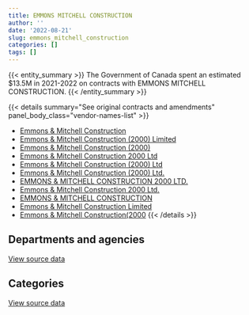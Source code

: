 ```yaml
---
title: EMMONS MITCHELL CONSTRUCTION
author: ''
date: '2022-08-21'
slug: emmons_mitchell_construction
categories: []
tags: []
---
```


<script src="/rmarkdown-libs/htmlwidgets/htmlwidgets.js"></script>
<link href="/rmarkdown-libs/datatables-css/datatables-crosstalk.css" rel="stylesheet" />
<script src="/rmarkdown-libs/datatables-binding/datatables.js"></script>
<script src="/rmarkdown-libs/jquery/jquery-3.6.0.min.js"></script>
<link href="/rmarkdown-libs/dt-core-bootstrap/css/dataTables.bootstrap.min.css" rel="stylesheet" />
<link href="/rmarkdown-libs/dt-core-bootstrap/css/dataTables.bootstrap.extra.css" rel="stylesheet" />
<script src="/rmarkdown-libs/dt-core-bootstrap/js/jquery.dataTables.min.js"></script>
<script src="/rmarkdown-libs/dt-core-bootstrap/js/dataTables.bootstrap.min.js"></script>
<link href="/rmarkdown-libs/crosstalk/css/crosstalk.min.css" rel="stylesheet" />
<script src="/rmarkdown-libs/crosstalk/js/crosstalk.min.js"></script>
<script src="/rmarkdown-libs/htmlwidgets/htmlwidgets.js"></script>
<link href="/rmarkdown-libs/datatables-css/datatables-crosstalk.css" rel="stylesheet" />
<script src="/rmarkdown-libs/datatables-binding/datatables.js"></script>
<script src="/rmarkdown-libs/jquery/jquery-3.6.0.min.js"></script>
<link href="/rmarkdown-libs/dt-core-bootstrap/css/dataTables.bootstrap.min.css" rel="stylesheet" />
<link href="/rmarkdown-libs/dt-core-bootstrap/css/dataTables.bootstrap.extra.css" rel="stylesheet" />
<script src="/rmarkdown-libs/dt-core-bootstrap/js/jquery.dataTables.min.js"></script>
<script src="/rmarkdown-libs/dt-core-bootstrap/js/dataTables.bootstrap.min.js"></script>
<link href="/rmarkdown-libs/crosstalk/css/crosstalk.min.css" rel="stylesheet" />
<script src="/rmarkdown-libs/crosstalk/js/crosstalk.min.js"></script>

{{< entity_summary >}}
The Government of Canada spent an estimated \$13.5M in 2021-2022 on contracts with EMMONS MITCHELL CONSTRUCTION.
{{< /entity_summary >}}

{{< details summary="See original contracts and amendments" panel_body_class="vendor-names-list" >}}
- [Emmons & Mitchell Construction](https://search.open.canada.ca/en/ct/?sort=contract_value_f%20desc&page=1&search_text=%22Emmons%20%26%20Mitchell%20Construction%22)
- [Emmons & Mitchell Construction (2000) Limited](https://search.open.canada.ca/en/ct/?sort=contract_value_f%20desc&page=1&search_text=%22Emmons%20%26%20Mitchell%20Construction%20%282000%29%20Limited%22)
- [Emmons & Mitchell Construction (2000)](https://search.open.canada.ca/en/ct/?sort=contract_value_f%20desc&page=1&search_text=%22Emmons%20%26%20Mitchell%20Construction%20%282000%29%22)
- [Emmons & Mitchell Construction 2000 Ltd](https://search.open.canada.ca/en/ct/?sort=contract_value_f%20desc&page=1&search_text=%22Emmons%20%26%20Mitchell%20Construction%202000%20Ltd%22)
- [Emmons & Mitchell Construction (2000) Ltd](https://search.open.canada.ca/en/ct/?sort=contract_value_f%20desc&page=1&search_text=%22Emmons%20%26%20Mitchell%20Construction%20%282000%29%20Ltd%22)
- [Emmons & Mitchell Construction (2000) Ltd.](https://search.open.canada.ca/en/ct/?sort=contract_value_f%20desc&page=1&search_text=%22Emmons%20%26%20Mitchell%20Construction%20%282000%29%20Ltd.%22)
- [EMMONS & MITCHELL CONSTRUCTION 2000 LTD.](https://search.open.canada.ca/en/ct/?sort=contract_value_f%20desc&page=1&search_text=%22EMMONS%20%26%20MITCHELL%20CONSTRUCTION%202000%20LTD.%22)
- [Emmons & Mitchell Construction 2000 Ltd.](https://search.open.canada.ca/en/ct/?sort=contract_value_f%20desc&page=1&search_text=%22Emmons%20%26%20Mitchell%20Construction%202000%20Ltd.%22)
- [EMMONS & MITCHELL CONSTRUCTION](https://search.open.canada.ca/en/ct/?sort=contract_value_f%20desc&page=1&search_text=%22EMMONS%20%26%20MITCHELL%20CONSTRUCTION%22)
- [Emmons & Mitchell Construction Limited](https://search.open.canada.ca/en/ct/?sort=contract_value_f%20desc&page=1&search_text=%22Emmons%20%26%20Mitchell%20Construction%20Limited%22)
- [Emmons & Mitchell Construction(2000](https://search.open.canada.ca/en/ct/?sort=contract_value_f%20desc&page=1&search_text=%22Emmons%20%26%20Mitchell%20Construction%282000%22)
{{< /details >}}

## Departments and agencies

<div id="htmlwidget-1" style="width:100%;height:auto;" class="datatables html-widget"></div>
<script type="application/json" data-for="htmlwidget-1">{"x":{"style":"bootstrap","filter":"none","vertical":false,"data":[["<a href=\"/departments/dnd-mdn/\">National Defence<\/a>","<a href=\"/departments/pc/\">Parks Canada<\/a>","<a href=\"/departments/pwgsc-tpsgc/\">Public Services and Procurement Canada<\/a>"],[3621076.54,null,235621.89],[2818002.43,null,null],[3924162.89,null,null],[13534860.24,7150.28,null]],"container":"<table class=\"table table-striped table-hover row-border order-column display\">\n  <thead>\n    <tr>\n      <th>Department<\/th>\n      <th>2018-2019<\/th>\n      <th>2019-2020<\/th>\n      <th>2020-2021<\/th>\n      <th>2021-2022<\/th>\n    <\/tr>\n  <\/thead>\n<\/table>","options":{"order":[[4,"desc"]],"pageLength":10,"autoWidth":true,"columnDefs":[{"targets":1,"render":"function(data, type, row, meta) {\n    return type !== 'display' ? data : DTWidget.formatCurrency(data, \"$\", 2, 3, \",\", \".\", true, null);\n  }"},{"targets":2,"render":"function(data, type, row, meta) {\n    return type !== 'display' ? data : DTWidget.formatCurrency(data, \"$\", 2, 3, \",\", \".\", true, null);\n  }"},{"targets":3,"render":"function(data, type, row, meta) {\n    return type !== 'display' ? data : DTWidget.formatCurrency(data, \"$\", 2, 3, \",\", \".\", true, null);\n  }"},{"targets":4,"render":"function(data, type, row, meta) {\n    return type !== 'display' ? data : DTWidget.formatCurrency(data, \"$\", 2, 3, \",\", \".\", true, null);\n  }"},{"width":"16%","targets":[1,2,3,4]},{"className":"dt-right","targets":[1,2,3,4]}],"orderClasses":false}},"evals":["options.columnDefs.0.render","options.columnDefs.1.render","options.columnDefs.2.render","options.columnDefs.3.render"],"jsHooks":[]}</script>
<p class="text-right">
<a href="https://github.com/GoC-Spending/contracts-data/tree/main/data/out/vendors/emmons_mitchell_construction/summary_by_fiscal_year_by_department.csv" class="source-data-link btn btn-link">View source data</a>
</p>

## Categories

<div id="htmlwidget-2" style="width:100%;height:auto;" class="datatables html-widget"></div>
<script type="application/json" data-for="htmlwidget-2">{"x":{"style":"bootstrap","filter":"none","vertical":false,"data":[["<a href=\"/categories/1_facilities_and_construction/\">Facilities and construction<\/a>"],[3856698.43],[2818002.43],[3924162.89],[13542010.52]],"container":"<table class=\"table table-striped table-hover row-border order-column display\">\n  <thead>\n    <tr>\n      <th>Category<\/th>\n      <th>2018-2019<\/th>\n      <th>2019-2020<\/th>\n      <th>2020-2021<\/th>\n      <th>2021-2022<\/th>\n    <\/tr>\n  <\/thead>\n<\/table>","options":{"order":[[4,"desc"]],"dom":"t","pageLength":30,"autoWidth":true,"columnDefs":[{"targets":1,"render":"function(data, type, row, meta) {\n    return type !== 'display' ? data : DTWidget.formatCurrency(data, \"$\", 2, 3, \",\", \".\", true, null);\n  }"},{"targets":2,"render":"function(data, type, row, meta) {\n    return type !== 'display' ? data : DTWidget.formatCurrency(data, \"$\", 2, 3, \",\", \".\", true, null);\n  }"},{"targets":3,"render":"function(data, type, row, meta) {\n    return type !== 'display' ? data : DTWidget.formatCurrency(data, \"$\", 2, 3, \",\", \".\", true, null);\n  }"},{"targets":4,"render":"function(data, type, row, meta) {\n    return type !== 'display' ? data : DTWidget.formatCurrency(data, \"$\", 2, 3, \",\", \".\", true, null);\n  }"},{"width":"16%","targets":[1,2,3,4]},{"className":"dt-right","targets":[1,2,3,4]}],"orderClasses":false,"lengthMenu":[10,25,30,50,100]}},"evals":["options.columnDefs.0.render","options.columnDefs.1.render","options.columnDefs.2.render","options.columnDefs.3.render"],"jsHooks":[]}</script>
<p class="text-right">
<a href="https://github.com/GoC-Spending/contracts-data/tree/main/data/out/vendors/emmons_mitchell_construction/summary_by_fiscal_year_by_category.csv" class="source-data-link btn btn-link">View source data</a>
</p>
